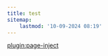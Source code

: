 ```yaml
---
title: test
sitemap:
    lastmod: '10-09-2024 08:19'
---
```


[plugin:page-inject](/digital-innovation/_outputs/project-listing)

